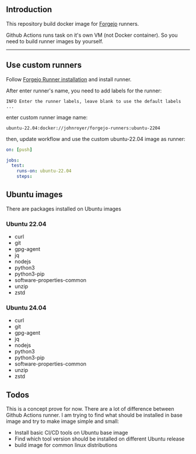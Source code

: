 ## Introduction

This repository build docker image for [Forgejo](https://forgejo.org/) runners.

Github Actions runs task on it's own VM (not Docker container). So you need to build runner images by yourself.


----

## Use custom runners

Follow [Forgejo Runner installation](https://forgejo.org/docs/latest/admin/runner-installation/) and install runner.

After enter runner's name, you need to add labels for the runner:
```
INFO Enter the runner labels, leave blank to use the default labels ...
```

enter custom runner image name:
```
ubuntu-22.04:docker://johnroyer/forgejo-runners:ubuntu-2204
```

then, update workflow and use the custom ubuntu-22.04 image as runner:

```yaml
on: [push]

jobs:
  test:
    runs-on: ubuntu-22.04
    steps:
```


## Ubuntu images

There are packages installed on Ubuntu images

### Ubuntu 22.04

- curl
- git
- gpg-agent
- jq
- nodejs
- python3
- python3-pip
- software-properties-common
- unzip
- zstd

### Ubuntu 24.04

- curl
- git
- gpg-agent
- jq
- nodejs
- python3
- python3-pip
- software-properties-common
- unzip
- zstd

## Todos

This is a concept prove for now. There are a lot of difference between Github Actions runner. I am trying to find what should be installed in base image and try to make image simple and small:  

- Install basic CI/CD tools on Ubuntu base image
- Find which tool version should be installed on different Ubuntu release
- build image for common linux distributions